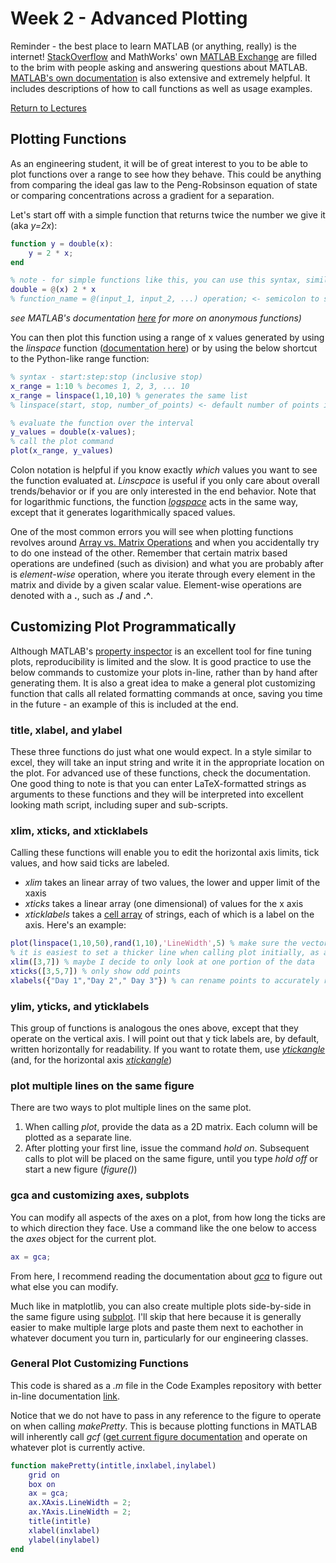 # Week 2 - Advanced Plotting
Reminder - the best place to learn MATLAB (or anything, really) is the internet! [StackOverflow](https://stackoverflow.com) and MathWorks' own [MATLAB Exchange](https://www.mathworks.com/matlabcentral/)
are filled to the brim with people asking and answering questions about MATLAB. [MATLAB's own documentation](https://www.mathworks.com/help/matlab/) is also extensive and extremely helpful.
It includes descriptions of how to call functions as well as usage examples.

[Return to Lectures](https://jacksonburns.github.io/MATLAB-Start-to-Finish/Lectures/Lectures-Landing-Page)

## Plotting Functions
As an engineering student, it will be of great interest to you to be able to plot functions over a range to see how they behave. This could be anything
from comparing the ideal gas law to the Peng-Robsinson equation of state or comparing concentrations across a gradient for a separation.

Let's start off with a simple function that returns twice the number we give it (aka *y=2x*):
```matlab
function y = double(x):
	y = 2 * x;
end

% note - for simple functions like this, you can use this syntax, similar to a Python lambda expression
double = @(x) 2 * x
% function_name = @(input_1, input_2, ...) operation; <- semicolon to supress output of assigning this function to "function_name"
```
*see MATLAB's documentation [here](https://www.mathworks.com/help/matlab/matlab_prog/anonymous-functions.html) for more on anonymous functions)*

You can then plot this function using a range of x values generated by using the *linspace* function ([documentation here](https://www.mathworks.com/help/matlab/ref/linspace.html))
or by using the below shortcut to the Python-like range function:
```matlab
% syntax - start:step:stop (inclusive stop)
x_range = 1:10 % becomes 1, 2, 3, ... 10
x_range = linspace(1,10,10) % generates the same list
% linspace(start, stop, number_of_points) <- default number of points is 100 (a lot to us, not your computer!)

% evaluate the function over the interval
y_values = double(x-values);
% call the plot command
plot(x_range, y_values)
```
Colon notation is helpful if you know exactly *which* values you want to see the function evaluated at. *Linscpace* is useful if you only care about
overall trends/behavior or if you are only interested in the end behavior. Note that for logarithmic functions, the function *[logspace](https://www.mathworks.com/help/matlab/ref/logspace.html)*
acts in the same way, except that it generates logarithmically spaced values.

One of the most common errors you will see when plotting functions revolves around [Array vs. Matrix Operations](https://www.mathworks.com/help/matlab/matlab_prog/array-vs-matrix-operations.html) and when
you accidentally try to do one instead of the other. Remember that certain matrix based operations are undefined (such as division) and what you are
probably after is *element-wise* operation, where you iterate through every element in the matrix and divide by a given scalar value. Element-wise
operations are denoted with a **.**, such as **./** and **.^**. 

## Customizing Plot Programmatically
Although MATLAB's [property inspector](https://www.mathworks.com/help/matlab/ref/propertyinspector.html) is an excellent tool for fine tuning plots, 
reproducibility is limited and the slow. It is good practice to use the below commands to customize your plots in-line, rather than by hand after
generating them. It is also a great idea to make a general plot customizing function that calls all related formatting commands at once, saving you
time in the future - an example of this is included at the end.

### title, xlabel, and ylabel
These three functions do just what one would expect. In a style similar to excel, they will take an input string and write it in the appropriate location
on the plot. For advanced use of these functions, check the documentation. One good thing to note is that you can enter LaTeX-formatted strings
as arguments to these functions and they will be interpreted into excellent looking math script, including super and sub-scripts.

### xlim, xticks, and xticklabels
Calling these functions will enable you to edit the horizontal axis limits, tick values, and how said ticks are labeled.
- *xlim* takes an linear array of two values, the lower and upper limit of the xaxis
- *xticks* takes a linear array (one dimensional) of values for the x axis
- *xticklabels* takes a [cell array](https://www.mathworks.com/help/matlab/cell-arrays.html?s_tid=srchtitle) of strings, each of which is a label on the axis.
Here's an example:
```matlab
plot(linspace(1,10,50),rand(1,10),'LineWidth',5) % make sure the vectors are the same size
% it is easiest to set a thicker line when calling plot initially, as above
xlim([3,7]) % maybe I decide to only look at one portion of the data
xticks([3,5,7]) % only show odd points
xlabels({"Day 1","Day 2"," Day 3"}) % can rename points to accurately reflect what they are
```
### ylim, yticks, and yticklabels
This group of functions is analogous the ones above, except that they operate on the vertical axis. I will point out that y tick labels are, by default,
written horizontally for readability. If you want to rotate them, use *[ytickangle](https://www.mathworks.com/help/matlab/ref/ytickangle.html)* (and, for the horizontal axis *[xtickangle](https://www.mathworks.com/help/matlab/ref/xtickangle.html)*)

### plot multiple lines on the same figure
There are two ways to plot multiple lines on the same plot.
1. When calling *plot*, provide the data as a 2D matrix. Each column will be plotted as a separate line.
2. After plotting your first line, issue the command *hold on*. Subsequent calls to plot will be placed on the same figure, until you type *hold off* or start a new figure (*figure()*)

### gca and customizing axes, subplots
You can modify all aspects of the axes on a plot, from how long the ticks are to which direction they face. Use a command like the one below to access
the *axes* object for the current plot.
```matlab
ax = gca;
```
From here, I recommend reading the documentation about [*gca*](https://www.mathworks.com/help/matlab/ref/gca.html) to figure out what else you can
modify.

Much like in matplotlib, you can also create multiple plots side-by-side in the same figure using [subplot](https://www.mathworks.com/help/matlab/ref/subplot.html).
I'll skip that here because it is generally easier to make multiple large plots and paste them next to eachother in whatever document you turn in,
particularly for our engineering classes.

### General Plot Customizing Functions
This code is shared as a *.m* file in the Code Examples repository with better in-line documentation [link](https://github.com/JacksonBurns/MATLAB-Start-to-Finish/blob/master/Code-Examples/Week-2/makePretty.m).

Notice that we do not have to pass in any reference to the figure to operate on when calling *makePretty*. This is because plotting functions in
MATLAB will inherently call *gcf* ([get current figure documentation](https://www.mathworks.com/help/matlab/ref/gcf.html) and operate on whatever
plot is currently active.
```matlab
function makePretty(intitle,inxlabel,inylabel)
    grid on
    box on
    ax = gca;
    ax.XAxis.LineWidth = 2;
    ax.YAxis.LineWidth = 2;
    title(intitle)
    xlabel(inxlabel)
    ylabel(inylabel)
end
```
    





